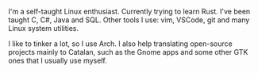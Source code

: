 I'm a self-taught Linux enthusiast. Currently trying to learn Rust.
I've been taught C, C#, Java and SQL.
Other tools I use: vim, VSCode, git and many Linux system utilities.

I like to tinker a lot, so I use Arch. I also help translating open-source projects mainly to Catalan, such as the Gnome apps and some other GTK ones that I usually use myself.

